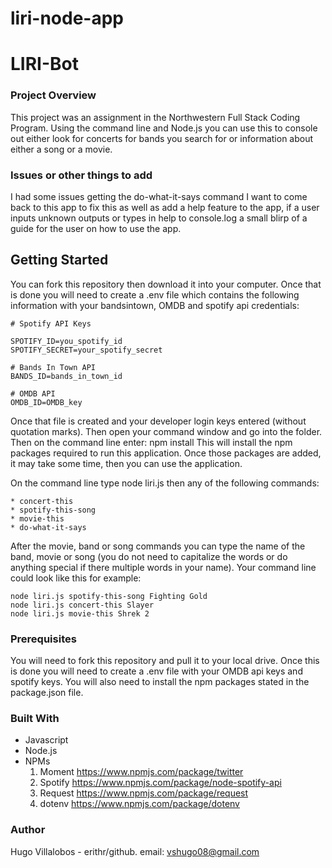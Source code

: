 # liri-node-app
# LIRI-Bot

### Project Overview
This project was an assignment in the Northwestern Full Stack Coding Program. Using the command line and Node.js you can use this to console out either look for concerts for bands you search for or information about either a song or a movie. 

### Issues or other things to add
I had some issues getting the do-what-it-says command I want to come back to this app to fix this as well as add a help feature to the app, if a user inputs unknown outputs or types in help to console.log a small blirp of a guide for the user on how to use the app.

## Getting Started
You can fork this repository then download it into your computer. Once that is done you will need to create a .env file which contains the following information with your bandsintown, OMDB and spotify api credentials: 
```
# Spotify API Keys

SPOTIFY_ID=you_spotify_id
SPOTIFY_SECRET=your_spotify_secret

# Bands In Town API
BANDS_ID=bands_in_town_id

# OMDB API
OMDB_ID=OMDB_key
```

Once that file is created and your developer login keys entered (without quotation marks). Then open your command window and go into the folder. Then on the command line enter: npm install
This will install the npm packages required to run this application. Once those packages are added, it may take some time, then you can use the application.

On the command line type node liri.js then any of the following commands:
```
* concert-this
* spotify-this-song
* movie-this
* do-what-it-says
```

After the movie, band or song commands you can type the name of the band, movie or song (you do not need to capitalize the words or do anything special if there multiple words in your name). Your command line could look like this for example:
```
node liri.js spotify-this-song Fighting Gold
node liri.js concert-this Slayer
node liri.js movie-this Shrek 2
```

### Prerequisites
You will need to fork this repository and pull it to your local drive. Once this is done you will need to create a .env file with your OMDB api keys and spotify keys. You will also need to install the npm packages stated in the package.json file.

### Built With
* Javascript
* Node.js
* NPMs 
    1. Moment  https://www.npmjs.com/package/twitter
    1. Spotify https://www.npmjs.com/package/node-spotify-api
    1. Request https://www.npmjs.com/package/request
    1. dotenv  https://www.npmjs.com/package/dotenv

### Author
Hugo Villalobos - erithr/github. email: vshugo08@gmail.com

